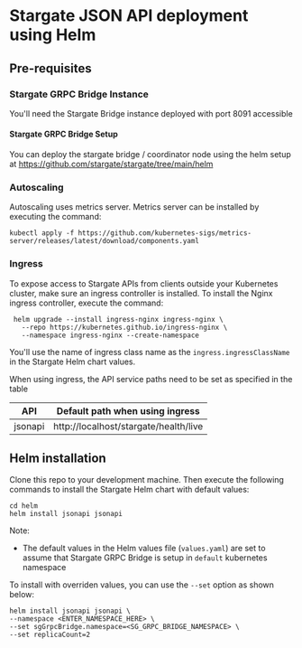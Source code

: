 # Stargate JSON API deployment using Helm

## Pre-requisites

### Stargate GRPC Bridge Instance
You'll need the Stargate Bridge instance deployed with port 8091 accessible

#### Stargate GRPC Bridge Setup
You can deploy the stargate bridge / coordinator node using the helm setup at https://github.com/stargate/stargate/tree/main/helm

### Autoscaling
Autoscaling uses metrics server. Metrics server can be installed by executing the command:

```shell script
kubectl apply -f https://github.com/kubernetes-sigs/metrics-server/releases/latest/download/components.yaml
```

### Ingress
To expose access to Stargate APIs from clients outside your Kubernetes cluster, make sure an ingress controller is installed. To install the Nginx ingress controller, execute the command:

```shell script
 helm upgrade --install ingress-nginx ingress-nginx \
   --repo https://kubernetes.github.io/ingress-nginx \
   --namespace ingress-nginx --create-namespace 
```

You'll use the name of ingress class name as the `ingress.ingressClassName` in the Stargate Helm chart values.

When using ingress, the API service paths need to be set as specified in the table

| API     | Default path when using ingress       |
|---------|---------------------------------------|
| jsonapi | http://localhost/stargate/health/live |

## Helm installation
Clone this repo to your development machine. Then execute the following commands to install the Stargate Helm chart with default values:

```shell script
cd helm
helm install jsonapi jsonapi
```

Note:
- The default values in the Helm values file (`values.yaml`) are set to assume that Stargate GRPC Bridge is setup in `default` kubernetes namespace

To install with overriden values, you can use the `--set` option as shown below:

```shell script
helm install jsonapi jsonapi \
--namespace <ENTER_NAMESPACE_HERE> \
--set sgGrpcBridge.namespace=<SG_GRPC_BRIDGE_NAMESPACE> \
--set replicaCount=2
```